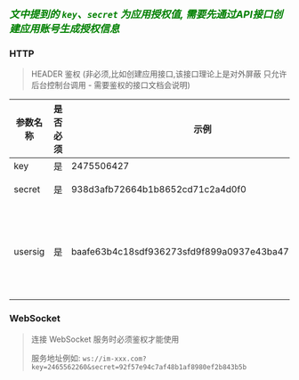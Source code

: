 <font size=4 color=green><i><b> 文中提到的 `key`、`secret` 为应用授权值, 需要先通过API接口创建应用账号生成授权信息 </b></i></font>

### HTTP

> HEADER 鉴权 (非必须,比如创建应用接口,该接口理论上是对外屏蔽 只允许后台控制台调用 - 需要鉴权的接口文档会说明)

| 参数名称    | 是否必须 | 示例                                                | 说明                       |
|---------|------|---------------------------------------------------|--------------------------|
| key     | 是    | 2475506427                                        | 应用ID                     |
| secret  | 是    | 938d3afb72664b1b8652cd71c2a4d0f0                  | 应用密钥                     |
| usersig | 是    | baafe63b4c18sdf936273sfd9f899a0937e43ba4766d5b0c5 | 授权账号用户签名TOKEN (应用下的账号体系) |

### WebSocket

> 连接 WebSocket 服务时必须鉴权才能使用
> 
> 服务地址例如: `ws://im-xxx.com?key=2465562260&secret=92f57e94c7af48b1af8980ef2b843b5b`



